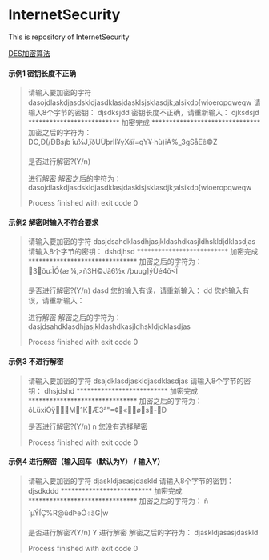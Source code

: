 # InternetSecurity
This is repository of InternetSecurity

[DES加密算法](https://www.cxyxiaowu.com/1478.html)


#### 示例1  密钥长度不正确

> 请输入要加密的字符
> dasojdlaskdjasdskldjasdklasjdasklsjsklasdjk;alsikdp[wioeropqweqw
> 请输入8个字节的密钥：
> djsdksjdd
> 密钥长度不正确，请重新输入： 
> djksdsjd
> **************************      加密完成     *******************************
> 加密之后的字符为： DC,Ð(/ÐBs¡b îu¼J,ïðUÙþrÍÍ¥yXäï=qY¥·hù)iÄ%_3gSåEê©Z
>           
> 是否进行解密?(Y/n)
> 
> 进行解密
> 解密之后的字符为： dasojdlaskdjasdskldjasdklasjdasklsjsklasdjk;alsikdp[wioeropqweqw
> 
> Process finished with exit code 0
> 
#### 示例2  解密时输入不符合要求

> 请输入要加密的字符
> dasjdsahdklasdhjasjkldashdkasjldhskldjdklasdjas
> 请输入8个字节的密钥：
> dshdjhsd
> **************************      加密完成     *******************************
> 加密之后的字符为： 3õu:ÌÓ{æ ¼,>ñ3H©Jã6½x /þuug]ýÙé4õ­<Ï
>           
> 是否进行解密?(Y/n)
> dasd
> 您的输入有误，请重新输入： 
> dd
> 您的输入有误，请重新输入： 
> 
> 进行解密
> 解密之后的字符为： dasjdsahdklasdhjasjkldashdkasjldhskldjdklasdjas
> 
> Process finished with exit code 0
> 

#### 示例3 不进行解密

> 请输入要加密的字符
> dsajdklasdjaskldjasdklasdjas
> 请输入8个字节的密钥：
> dhsjdshd
> **************************      加密完成     *******************************
> 加密之后的字符为： ôLüxiÔÿM1KÆ3ª"=¢«øs-Ð
>           
> 是否进行解密?(Y/n)
> n
> 您没有选择解密
> 
> Process finished with exit code 0
> 

#### 示例4 进行解密（输入回车（默认为Y） / 输入Y）
> 
> 请输入要加密的字符
> djaskldjasasjdaskld
> 请输入8个字节的密钥：
> djsdkddd
> **************************      加密完成     *******************************
> 加密之后的字符为： ñ´µÝÍÇ%R@ûdÞeÓ÷äG|w
>           
> 是否进行解密?(Y/n)
> Y
> 进行解密
> 解密之后的字符为： djaskldjasasjdaskld
> 
> Process finished with exit code 0



